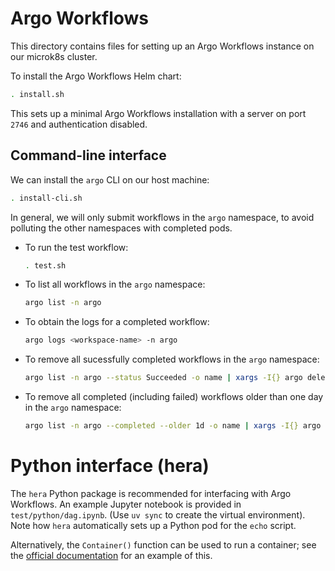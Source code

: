 # Argo Workflows

This directory contains files for setting up an Argo Workflows instance on our microk8s cluster.

To install the Argo Workflows Helm chart:
```bash
. install.sh
```

This sets up a minimal Argo Workflows installation with a server on port `2746` and authentication disabled.

## Command-line interface

We can install the `argo` CLI on our host machine:

```bash
. install-cli.sh
```

In general, we will only submit workflows in the `argo` namespace, to avoid polluting the other namespaces with completed pods.

- To run the test workflow:
  ```bash
  . test.sh
  ```

- To list all workflows in the `argo` namespace:
  ```bash
  argo list -n argo
  ```

- To obtain the logs for a completed workflow:
  ```bash
  argo logs <workspace-name> -n argo
  ```

- To remove all sucessfully completed workflows in the `argo` namespace:
  ```bash
  argo list -n argo --status Succeeded -o name | xargs -I{} argo delete -n argo {}
  ```

- To remove all completed (including failed) workflows older than one day in the `argo` namespace:
  ```bash
  argo list -n argo --completed --older 1d -o name | xargs -I{} argo delete -n argo {}
  ```

# Python interface (hera)

The `hera` Python package is recommended for interfacing with Argo Workflows.  An example Jupyter notebook is provided in `test/python/dag.ipynb`. (Use `uv sync` to create the virtual environment). Note how `hera` automatically sets up a Python pod for the `echo` script.

Alternatively, the `Container()` function can be used to run a container; see the [official documentation](https://hera.readthedocs.io/en/5.6.0/examples/workflows/dag_diamond_with_callable_container/) for an example of this.
